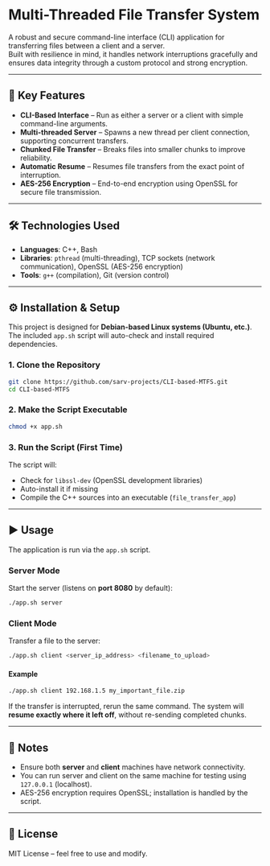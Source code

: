 


# Multi-Threaded File Transfer System

A robust and secure command-line interface (CLI) application for transferring files between a client and a  server.  
Built with resilience in mind, it handles network interruptions gracefully and ensures data integrity through a custom protocol and strong encryption.

---

## 🚀 Key Features

- **CLI-Based Interface** – Run as either a server or a client with simple command-line arguments.  
- **Multi-threaded Server** – Spawns a new thread per client connection, supporting concurrent transfers.  
- **Chunked File Transfer** – Breaks files into smaller chunks to improve reliability.  
- **Automatic Resume** – Resumes file transfers from the exact point of interruption.  
- **AES-256 Encryption** – End-to-end encryption using OpenSSL for secure file transmission.  

---

## 🛠️ Technologies Used

- **Languages**: C++, Bash  
- **Libraries**: `pthread` (multi-threading), TCP sockets (network communication), OpenSSL (AES-256 encryption)  
- **Tools**: `g++` (compilation), Git (version control)  

---

## ⚙️ Installation & Setup

This project is designed for **Debian-based Linux systems (Ubuntu, etc.)**.  
The included `app.sh` script will auto-check and install required dependencies.

### 1. Clone the Repository
```bash
git clone https://github.com/sarv-projects/CLI-based-MTFS.git
cd CLI-based-MTFS
````

### 2. Make the Script Executable

```bash
chmod +x app.sh
```

### 3. Run the Script (First Time)

The script will:

* Check for `libssl-dev` (OpenSSL development libraries)
* Auto-install it if missing
* Compile the C++ sources into an executable (`file_transfer_app`)

---

## ▶️ Usage

The application is run via the `app.sh` script.

### Server Mode

Start the server (listens on **port 8080** by default):

```bash
./app.sh server
```

### Client Mode

Transfer a file to the server:

```bash
./app.sh client <server_ip_address> <filename_to_upload>
```

#### Example

```bash
./app.sh client 192.168.1.5 my_important_file.zip
```

If the transfer is interrupted, rerun the same command.
The system will **resume exactly where it left off**, without re-sending completed chunks.

---

## 📌 Notes

* Ensure both **server** and **client** machines have network connectivity.
* You can run server and client on the same machine for testing using `127.0.0.1` (localhost).
* AES-256 encryption requires OpenSSL; installation is handled by the script.

---

## 📄 License

MIT License – feel free to use and modify.

